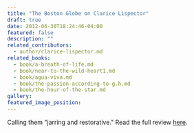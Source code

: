 ```yaml
---
title: "The Boston Globe on Clarice Lispector"
draft: true
date: 2012-06-30T18:24:46-04:00
featured: false
description: ""
related_contributors:
  - author/clarice-lispector.md
related_books:
  - book/a-breath-of-life.md
  - book/near-to-the-wild-heart1.md
  - book/agua-viva.md
  - book/the-passion-according-to-g.h.md
  - book/the-hour-of-the-star.md
gallery:
featured_image_position: 
---
```


Calling them "jarring and restorative." Read the full review [here](http://articles.boston.com/2012-06-30/books/32451791_1_novels-gregory-rabassa-photo). 

